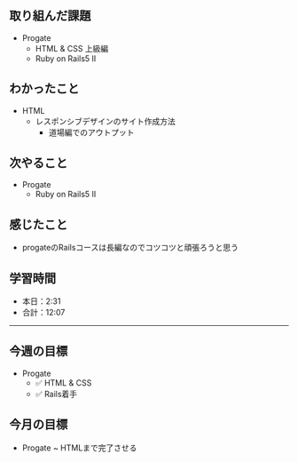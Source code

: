 ## 取り組んだ課題

- Progate
  - HTML & CSS 上級編
  - Ruby on Rails5 II

## わかったこと

- HTML
  - レスポンシブデザインのサイト作成方法
    - 道場編でのアウトプット

## 次やること

- Progate
  - Ruby on Rails5 II

## 感じたこと

- progateのRailsコースは長編なのでコツコツと頑張ろうと思う

## 学習時間

- 本日：2:31
- 合計：12:07

---

## 今週の目標

- Progate
  - ✅ HTML & CSS
  - ✅ Rails着手

## 今月の目標

- Progate ~ HTMLまで完了させる

